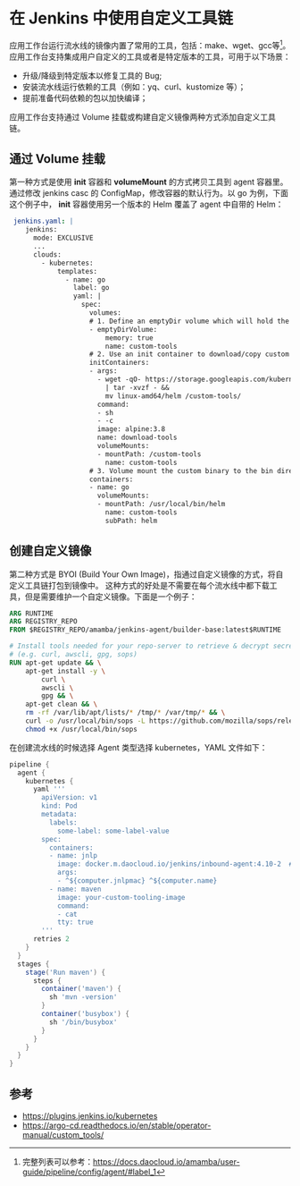 # 在 Jenkins 中使用自定义工具链

应用工作台运行流水线的镜像内置了常用的工具，包括：make、wget、gcc等[^1]。
应用工作台支持集成用户自定义的工具或者是特定版本的工具，可用于以下场景：

- 升级/降级到特定版本以修复工具的 Bug;
- 安装流水线运行依赖的工具（例如：yq、curl、kustomize 等）；
- 提前准备代码依赖的包以加快编译；

应用工作台支持通过 Volume 挂载或构建自定义镜像两种方式添加自定义工具链。

## 通过 Volume 挂载

第一种方式是使用 __init__ 容器和 __volumeMount__ 的方式拷贝工具到 agent 容器里。
通过修改 jenkins casc 的 ConfigMap，修改容器的默认行为。以 go 为例，下面这个例子中，
 __init__ 容器使用另一个版本的 Helm 覆盖了 agent 中自带的 Helm：

```yaml
 jenkins.yaml: |
    jenkins:
      mode: EXCLUSIVE
      ...
      clouds:
        - kubernetes:
            templates:
              - name: go
                label: go
                yaml: |
                  spec:
                    volumes:
                    # 1. Define an emptyDir volume which will hold the custom binaries
                    - emptyDirVolume:
                        memory: true
                        name: custom-tools
                    # 2. Use an init container to download/copy custom binaries into the emptyDir
                    initContainers:
                    - args:
                      - wget -qO- https://storage.googleapis.com/kubernetes-helm/helm-v2.12.3-linux-amd64.tar.gz
                        | tar -xvzf - &&
                        mv linux-amd64/helm /custom-tools/
                      command:
                      - sh
                      - -c
                      image: alpine:3.8
                      name: download-tools
                      volumeMounts:
                      - mountPath: /custom-tools
                        name: custom-tools
                    # 3. Volume mount the custom binary to the bin directory (overriding the existing version)
                    containers:
                    - name: go
                      volumeMounts:
                      - mountPath: /usr/local/bin/helm
                        name: custom-tools
                        subPath: helm
```

## 创建自定义镜像

第二种方式是 BYOI (Build Your Own Image)，指通过自定义镜像的方式，将自定义工具链打包到镜像中。
这种方式的好处是不需要在每个流水线中都下载工具，但是需要维护一个自定义镜像。下面是一个例子：

```dockerfile
ARG RUNTIME
ARG REGISTRY_REPO
FROM $REGISTRY_REPO/amamba/jenkins-agent/builder-base:latest$RUNTIME

# Install tools needed for your repo-server to retrieve & decrypt secrets, render manifests 
# (e.g. curl, awscli, gpg, sops)
RUN apt-get update && \
    apt-get install -y \
        curl \
        awscli \
        gpg && \
    apt-get clean && \
    rm -rf /var/lib/apt/lists/* /tmp/* /var/tmp/* && \
    curl -o /usr/local/bin/sops -L https://github.com/mozilla/sops/releases/download/3.2.0/sops-3.2.0.linux && \
    chmod +x /usr/local/bin/sops

```

在创建流水线的时候选择 Agent 类型选择 kubernetes，YAML 文件如下：

```groovy
pipeline {
  agent {
    kubernetes {
      yaml '''
        apiVersion: v1
        kind: Pod
        metadata:
          labels:
            some-label: some-label-value
        spec:
          containers:
          - name: jnlp
            image: docker.m.daocloud.io/jenkins/inbound-agent:4.10-2  # (1)!
            args:
            - ^${computer.jnlpmac} ^${computer.name}
          - name: maven
            image: your-custom-tooling-image
            command:
            - cat
            tty: true
        '''
      retries 2
    }
  }
  stages {
    stage('Run maven') {
      steps {
        container('maven') {
          sh 'mvn -version'
        }
        container('busybox') {
          sh '/bin/busybox'
        }
      }
    }
  }
}
```

## 参考

- <https://plugins.jenkins.io/kubernetes>
- <https://argo-cd.readthedocs.io/en/stable/operator-manual/custom_tools/>

[^1]: 完整列表可以参考：<https://docs.daocloud.io/amamba/user-guide/pipeline/config/agent/#label_1>
